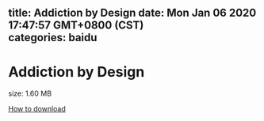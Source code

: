 
title: Addiction by Design
date: Mon Jan 06 2020 17:47:57 GMT+0800 (CST)    
categories: baidu
---

# Addiction by Design
size: 1.60 MB
 
 

[How to download](https://bpcam.bemobtrk.com/go/2ceec3aa-1ca2-46d6-b9ff-aaa5c184517c?jno=4201)